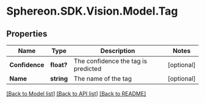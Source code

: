 # Sphereon.SDK.Vision.Model.Tag
## Properties

Name | Type | Description | Notes
------------ | ------------- | ------------- | -------------
**Confidence** | **float?** | The confidence the tag is predicted | [optional] 
**Name** | **string** | The name of the tag | [optional] 

[[Back to Model list]](../README.md#documentation-for-models) [[Back to API list]](../README.md#documentation-for-api-endpoints) [[Back to README]](../README.md)

